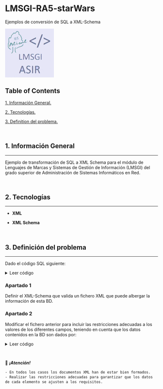 
# LMSGI-RA5-starWars

Ejemplos de conversión de SQL a XML-Schema

![Logo de Team](https://github.com/ana-polo/LMSGI-RA5-starWars/blob/main/LMSGI.gif "Team logo")

## Table of Contents

[1. Información General.](#informacion-general)

[2. Tecnologías.](#tecnologias)

[3. Definition del problema.](#definicion-del-problema)

&nbsp;

<a name = "informacion-general"></a>

## 1. Información General

----

Ejemplo de transformación de SQL a XML Schema para el módulo de Lenguajes de Marcas y Sistemas de Gestión de Información (LMSGI) del grado superior de Administración de Sistemas Informáticos en Red.

&nbsp;

<a name = "tecnologias"></a>

## 2. Tecnologías

----

- **XML**

- **XML Schema**

&nbsp;

<a name = "definicion-del-problema"></a>

## 3. Definición del problema

----

Dado el código SQL siguiente:

<details>
    <summary>Leer código</summary>

        /*
  File: gdbStarWars.sql  
  Author: Ana Polo  Arozamena  
*/


/*-------------------------*/
/*--- Creación de la BD ---*/
/*-------------------------*/

DROP DATABASE IF EXISTS starWars;
CREATE DATABASE IF NOT EXISTS starWars;


/*--------------------------*/
/*--- Selección de la BD ---*/
/*--------------------------*/

USE starWars;


/*--------------------------------*/
/*--- Definición de las tablas ---*/
/*--------------------------------*/


/*
  Tabla: asociacion
  Descripción: Guarda la información básica de cada una de las agrupaciones de habibronceadotes de la galaxia.
*/

DROP TABLE IF EXISTS asociacion;

CREATE TABLE asociacion ( 

  /*--- Definición de las columnas de la tabla ---*/

  idAsociacion INT, 
  nombre VARCHAR( 255 ) DEFAULT NULL, 
  
  /*--- Restricciones de tabla ---*/

/*--- Clave primaria ---*/

  CONSTRAINT pkAsociacion PRIMARY KEY ( idAsociacion )
 )
ENGINE = InnoDB;


/*
  Tabla: planeta
  Descripción: Guarda la información básica de cada una de los planetas de la galaxia.
*/			

DROP TABLE IF EXISTS planeta;

CREATE TABLE planeta( 
  idPlaneta INT AUTO_INCREMENT, 
  nombre VARCHAR( 50 ), 
  rotacionPeriodo INT, 
  orbitalPeriodo INT, 
  diametro INT, 
  clima VARCHAR( 50 ), 
  gravedad VARCHAR( 50 ), 
  terreno VARCHAR( 50 ), 
  superficieAgua VARCHAR( 50 ), 
  poblacion BIGINT, 
  creacionFecha TIMESTAMP DEFAULT CURRENT_TIMESTAMP, 

/*--- Restricciones de tabla ---*/

/*--- Clave primaria ---*/

CONSTRAINT pkPlaneta PRIMARY KEY ( idPlaneta )
 );


/*
  Tabla: personaje
  Descripción: Guarda la información básica de cada uno de los personajes de la galaxia.
*/

DROP TABLE IF EXISTS personaje;

CREATE TABLE personaje( 
idPersonaje INT AUTO_INCREMENT, 
nombre VARCHAR( 50 ), 
altura INT, 
peso DECIMAL, 
peloColor VARCHAR( 50 ), 
pielColor VARCHAR( 50 ), 
ojosColor VARCHAR( 50 ), 
nacimientoAnho VARCHAR( 50 ), 
genero VARCHAR( 50 ), 
fkPlaneta INT NOT NULL, 
creacionFecha TIMESTAMP DEFAULT CURRENT_TIMESTAMP, 

	/*--- Restricciones de tabla ---*/

	/*--- Clave primaria ---*/

	CONSTRAINT pkPersonaje PRIMARY KEY ( idPersonaje ), 

	/*--- Clave foránea ---*/

	CONSTRAINT fkPersonajePlaneta FOREIGN KEY ( fkPlaneta ) 
	  REFERENCES planeta ( idPlaneta )
	  ON DELETE RESTRICT
	  ON UPDATE RESTRICT
 )
ENGINE=InnoDB;


DROP TABLE IF EXISTS personajeAsociacion;

CREATE TABLE personajeAsociacion ( 
	
	/*--- Definición de las columnas de la tabla ---*/

	fkPersonaje INT NOT NULL, 
	fkAsociacion INT NOT NULL, 
	
	/*--- Restricciones de tabla ---*/

	/*--- Clave primaria ---*/

	CONSTRAINT pkPersonajeAsociacion PRIMARY KEY ( fkPersonaje, fkAsociacion ), 

	/*--- Clave foránea ---*/


	CONSTRAINT fkPersonajePersonajeAsociacion FOREIGN KEY ( fkPersonaje )
	  REFERENCES personaje( idPersonaje )
	  ON DELETE RESTRICT
	  ON UPDATE RESTRICT, 

	CONSTRAINT fkAsociacionPersonajeAsociacion FOREIGN KEY ( fkAsociacion )
	  REFERENCES asociacion( idAsociacion )
	  ON DELETE RESTRICT
	  ON UPDATE RESTRICT
 )
ENGINE=InnoDB;


/*
  Tabla: pelicula
  Descripción: Guarda la información básica de cada una de las películas de la galaxia.
*/

DROP TABLE IF EXISTS pelicula;

CREATE TABLE pelicula ( 
	
	/*--- Definición de las columnas de la tabla ---*/

	idPelicula INT NOT NULL, 
	episodio VARCHAR( 12 ) DEFAULT NULL, 
	titulo VARCHAR( 30 ) DEFAULT NULL, 
	
	/*--- Restricciones de tabla ---*/

	/*--- Clave primaria ---*/

	CONSTRAINT pkPelicula PRIMARY KEY ( idPelicula )
 )
engine=iNNOdB;


/*
  Tabla: personajePelicula
  Descripción: Guarda la información básica de cada uno de los personajes de la galaxia.
*/


DROP TABLE IF EXISTS personajePelicula;

CREATE TABLE personajePelicula ( 
	
	/*--- Definición de las columnas de la tabla ---*/

	fkPersonaje INT NOT NULL, 
	fkPelicula INT NOT NULL, 
	
	/*--- Restricciones de tabla ---*/

	/*--- Clave primaria ---*/

	CONSTRAINT pkPersonajePelicula PRIMARY KEY ( fkPersonaje, fkPelicula ), 

	/*--- Clave foránea ---*/
	
	CONSTRAINT fkPersonajePersonajePelicula FOREIGN KEY ( fkPersonaje )
	  REFERENCES personaje( idPersonaje )
	  ON DELETE RESTRICT
	  ON UPDATE RESTRICT, 
	
	CONSTRAINT fkPeliculaPersonajePelicula FOREIGN KEY ( fkPelicula )
	  REFERENCES pelicula( idPelicula )
	  ON DELETE RESTRICT
	  ON UPDATE RESTRICT	
 )
ENGINE=InnoDB;
	

/*
  Tabla: muerte
  Descripción: Guarda la información de la muerte de un personaje.
*/


DROP TABLE IF EXISTS muerte;

CREATE TABLE muerte ( 

	/*--- Definición de las columnas de la tabla ---*/

	idMuerte INT NOT NULL AUTO_INCREMENT, 
fkFallecido INTEGER, 
fkAsesino INTEGER, 
fkPelicula INTEGER, 

	/*--- Restricciones de tabla ---*/

	/*--- Clave primaria ---*/

	CONSTRAINT pkFallecimiento PRIMARY KEY ( idMuerte ), 
	
	/*--- Clave foránea ---*/

	CONSTRAINT fkFallecidoMuerte FOREIGN KEY ( fkFallecido )
	  REFERENCES personaje( idPersonaje )
	  ON DELETE RESTRICT
	  ON UPDATE RESTRICT, 
	
	CONSTRAINT fkAsesinoMuerte FOREIGN KEY ( fkAsesino )	
	  REFERENCES personaje( idPersonaje )
	  ON DELETE RESTRICT
	  ON UPDATE RESTRICT, 		

	CONSTRAINT fkPeliculaMuerte FOREIGN KEY ( fkPelicula )		
	  REFERENCES pelicula( idPelicula )
	  ON DELETE RESTRICT
	  ON UPDATE RESTRICT	
 )
ENGINE=iNNOdb;

</details>


### Apartado 1

   Definir el XML-Schema que valida un fichero XML que puede albergar la información de esta BD.


### Apartado 2

   Modificar el fichero anterior para incluir las restricciones adecuadas a los valores de los diferentes campos, teniendo en cuenta que los datos contenidos en la BD son dados por:


<details>
    <summary>Leer código</summary>

    INSERT INTO asociacion 
    VALUES
        ( 1, 'Orden Jedi' ), 
        ( 2, 'Allianza Rebelde' ), 
        ( 3, 'Republica Galáctica' ), 
        ( 4, 'Imperio Galactico' ), 
        ( 5, 'Sith' ), 
        ( 6, 'Senado Galáctico' ), 
        ( 7, 'Familia Real de Alderaan' ), 
        ( 8, 'Independientes' ), 
        ( 9, 'Ejercito Gungan' ), 
        ( 10, 'Fuerzas de Cazas Reales del Espacio Naboo' ), 
        ( 11, 'Fuerzas Reales de Naboo' ), 
        ( 12, 'Techno Union' );

    DELETE FROM planeta;
    INSERT INTO planeta( idPlaneta, nombre, rotacionPeriodo, orbitalPeriodo, diametro, clima, gravedad, terreno, superficieAgua, poblacion, creacionFecha ) 
    VALUES
    (  1, 'Desconocido', NULL,  NULL, NULL, NULL, NULL, NULL, NULL, NULL, NULL ), 
    (  2, 'Tatooine', '23', '304','10465', 'árido', '1 standard', 'desierto', '1', '200000', '2014-12-09 13:50:49.641000' ), 
    (  3, 'Alderaan', '24', '364','12500', 'templado', '1 standard', 'prados, montañas', '40', '2000000000', '2014-12-10 11:35:48.479000' ), 
    (  4, 'Yavin IV', '24', '4818',  '10200', 'templado, tropical','1 standard', 'selva, bosques', '8', '1000', '2014-12-10 11:37:19.144000' ), 
    (  5, 'Hoth',  '23', '549', '7200', 'helado', '1.1 standard', 'tundra, cuevas heladas, sierras', '100', NULL, '2014-12-10 11:39:13.934000' ), 
    (  6, 'Dagobah',  '23', '341', '8900', 'tenebroso',  'N/A', 'pantanoso, selvas', '8', NULL, '2014-12-10 11:42:22.590000' ), 
    (  7, 'Bespin','12', '5110', '118000', 'templado', '1.5 (surface), 1 standard (Cloud City)', 'gigante gaseoso', '0', '6000000', '2014-12-10 11:43:55.240000' ), 
    (  8, 'Endor', '18', '402', '4900', 'templado',  '0.85 standard', 'bosques, montañas, lagos', '8', '30000000', '2014-12-10 11:50:29.349000' ), 
    (  9, 'Naboo', '26', '312','12120', 'templado',  '1 standard', 'colinas, pantanosos, bosques, montañas', '12', '4500000000', '2014-12-10 11:52:31.066000' ), 
    ( 10, 'Coruscant','24', '368','12240', 'templado',  '1 standard', 'montañas', NULL, '1000000000000', '2014-12-10 11:54:13.921000' ), 
    ( 11, 'Kamino','27', '463','19720', 'templado',  '1 standard', 'océano', '100', '1000000000', '2014-12-10 12:45:06.577000' ), 
    ( 12, 'Geonosis', '30', '256','11370', 'templado, árido',  '0.9 standard', 'desierto, montaña', '5', '100000000000', '2014-12-10 12:47:22.350000' ), 
    ( 13, 'Utapau','27', '351','12900', 'templado, árido, ventoso', '1 standard', 'sabana, cañones', '0.9', '95000000', '2014-12-10 12:49:01.491000' ), 
    ( 14, 'Mustafar', '36', '412', '4200', 'cálido', '1 standard', 'volcanes, ríos de lava, montañas, cuevas', '0', '20000', '2014-12-10 12:50:16.526000' ), 
    ( 15, 'Kashyyyk', '26', '381','12765', 'tropical', '1 standard', 'selva, bosques, lagos, ríos', '60', '45000000', '2014-12-10 13:32:00.124000' ), 
    ( 16, 'Polis Massa', '24', '590', '0', 'artificial templado', '0.56 standard', 'asteroide sin aire', '0', '1000000', '2014-12-10 13:33:46.405000' ), 
    ( 17, 'Mygeeto',  '12','167', '10088', 'gélido', '1 standard', 'glaciares, montañas, cañones helados', NULL, '19000000', '2014-12-10 13:43:39.139000' ), 
    ( 18, 'Felucia',  '34', '231', '9100', 'cálido, húmedo', '0.75 standard', 'bosques de hongos', NULL, '8500000', '2014-12-10 13:44:50.397000' ), 
    ( 19, 'Cato Neimoidia', '25', '278', '0', 'templado, húmedo', '1 standard', 'montañas, campos, bosques', NULL, '10000000', '2014-12-10 13:46:28.704000' ), 
    ( 20, 'Saleucami','26', '392','14920', 'cálido', NULL, 'cuevas, desierto, montañas, volcanes', NULL, '1400000000', '2014-12-10 13:47:46.874000' ), 
    ( 21, 'Stewjon',  NULL,  NULL, '0', 'templado', '1 standard', 'prados', NULL, NULL, '2014-12-10 16:16:26.566000' ), 
    ( 22, 'Eriadu','24', '360','13490', 'contaminado', '1 standard', 'ciudades', NULL, '22000000000', '2014-12-10 16:26:54.384000' ), 
    ( 23, 'Corellia', '25', '329','11000', 'templado', '1 standard', 'mesetas, urbanización, colinas, bosques', '70', '3000000000', '2014-12-10 16:49:12.453000' ), 
    ( 24, 'Rodia', '29', '305', '7549', 'cálido', '1 standard', 'selvas, océanos, urbanización, pantanosos', '60', '1300000000', '2014-12-10 17:03:28.110000' ), 
    ( 25, 'Nal Hutta','87', '413','12150', 'templado', '1 standard', 'urbanizaciones, océanos, pantanosos', NULL, '7000000000', '2014-12-10 17:11:29.452000' ), 
    ( 26, 'Dantooine','25', '378', '9830', 'templado', '1 standard', 'océanos, sabanas, montañas, prados', NULL, '1000', '2014-12-10 17:23:29.896000' ), 
    ( 27, 'Bestine IV',  '26', '680', '6400', 'templado', NULL, 'islas rocosas, océanos', '98', '62000000', '2014-12-12 11:16:55.078000' ), 
    ( 28, 'Ord Mantell', '26', '334','14050', 'templado', '1 standard', 'llanuras, mares', '10', '4000000000', '2014-12-15 12:23:41.661000' ), 
    ( 29, 'DEsconocido',  '0', '0','0', NULL, NULL, NULL, NULL, NULL, '2014-12-15 12:25:59.569000' ), 
    ( 30, 'Trandosha','25', '371', '0', 'árido', '0.62 standard', 'montañas, mares, prados, desiertos', NULL, '42000000', '2014-12-15 12:53:47.695000' ), 
    ( 31, 'Socorro',  '20', '326', '0', 'árido', '1 standard', 'desiertos, montañas', NULL, '300000000', '2014-12-15 12:56:31.121000' ), 
    ( 32, 'Mon Cala', '21', '398','11030', 'templado', '1', 'océanos, acantilados, islas', '100', '27000000000', '2014-12-18 11:07:01.792000' ), 
    ( 33, 'Chandrila','20', '368','13500', 'templado', '1', 'llanuras, bosques', '40', '1200000000', '2014-12-18 11:11:51.872000' ), 
    ( 34, 'Sullust',  '20', '263','12780', 'muy cálido', '1', 'montañas, volcanes, desiertos rocosos', '5', '18500000000', '2014-12-18 11:25:40.243000' ), 
    ( 35, 'Toydaria', '21', '184', '7900', 'templado', '1', 'pantanosos, lagos', NULL, '11000000', '2014-12-19 17:47:54.403000' ), 
    ( 36, 'Malastare','26', '201','18880', 'árido, templado, tropical', '1.56', 'pantanosos, desiertos, selvas, montañas', NULL, '2000000000', '2014-12-19 17:52:13.106000' ), 
    ( 37, 'Dathomir', '24', '491','10480', 'templado', '0.9', 'bosques, desiertos, sabanas', NULL, '5200', '2014-12-19 18:00:40.142000' ), 
    ( 38, 'Ryloth','30', '305','10600', 'templado, árido, subártico', '1', 'montañas, valles, desiertos, tundra', '5', '1500000000', '2014-12-20 09:46:25.740000' ), 
    ( 39, 'Aleen Minor', NULL,  NULL,NULL, NULL, NULL, NULL, NULL, NULL, '2014-12-20 09:52:23.452000' ), 
    ( 40, 'Vulpter',  '22', '391','14900', 'templado, ártico', '1', 'urbanizaciones, barren', NULL, '421000000', '2014-12-20 09:56:58.874000' ), 
    ( 41, 'Troiken',  NULL,  NULL,NULL, NULL, NULL, 'desierto, tundra, bosques, montañas', NULL, NULL, '2014-12-20 10:01:37.395000' ), 
    ( 42, 'Tund',  '48', '1770',  '12190', NULL, NULL, 'cenizas', NULL, '0', '2014-12-20 10:07:29.578000' ), 
    ( 43, 'Haruun Kal',  '25', '383','10120', 'templado', '0.98', 'nube tóxica, meseta, volcanes', NULL, '705300', '2014-12-20 10:12:28.980000' ), 
    ( 44, 'Cerea', '27', '386',NULL, 'templado', '1', 'fertil', '20', '450000000', '2014-12-20 10:14:48.178000' ), 
    ( 45, 'Glee Anselm', '33', '206','15600', 'tropical, templado', '1', 'lagos, islands, pantanosos, mares', '80', '500000000', '2014-12-20 10:18:26.110000' ), 
    ( 46, 'Iridonia', '29', '413',NULL, NULL, NULL, 'rocoso', NULL, NULL, '2014-12-20 10:26:05.788000' ), 
    ( 47, 'Tholoth',  NULL,  NULL,NULL, NULL, NULL, NULL, NULL, NULL, '2014-12-20 10:28:31.117000' ), 
    ( 48, 'Iktotch',  '22', '481',NULL, 'árido, rocoso, ventoso', '1', 'rocoso', NULL, NULL, '2014-12-20 10:31:32.413000' ), 
    ( 49, 'Quermia',  NULL,  NULL,NULL, NULL, NULL, NULL, NULL, NULL, '2014-12-20 10:34:08.249000' ), 
    ( 50, 'Dorin', '22', '409','13400', 'templado', '1', NULL, NULL, NULL, '2014-12-20 10:48:36.141000' ), 
    ( 51, 'Champala', '27', '318',NULL, 'templado', '1', 'océanos, bosques, meseta', NULL, '3500000000', '2014-12-20 10:52:51.524000' ), 
    ( 52, 'Mirial',NULL,  NULL,NULL, NULL, NULL, 'desiertos', NULL, NULL, '2014-12-20 16:44:46.318000' ), 
    ( 53, 'Serenno',  NULL,  NULL,NULL, NULL, NULL, 'bosques, ríos, montañas', NULL, NULL, '2014-12-20 16:52:13.357000' ), 
    ( 54, 'Concord Dawn',NULL,  NULL,NULL, NULL, NULL, 'selvas, bosques, desiertos', NULL, NULL, '2014-12-20 16:54:39.909000' ), 
    ( 55, 'Zolan', NULL,  NULL,NULL, NULL, NULL, NULL, NULL, NULL, '2014-12-20 16:56:37.250000' ), 
    ( 56, 'Ojom',  NULL,  NULL,NULL, 'gélido', NULL, 'océanos, glaciares', '100', '500000000', '2014-12-20 17:27:41.286000' ), 
    ( 57, 'Skako', '27', '384',NULL, 'templado', '1', 'urbanización', NULL, '500000000000', '2014-12-20 17:50:47.864000' ), 
    ( 58, 'Muunilinst',  '28', '412','13800', 'templado', '1', 'llanuras, bosques, colinas, montañas', '25', '5000000000', '2014-12-20 17:57:47.420000' ), 
    ( 59, 'Shili', NULL,  NULL,NULL, 'templado', '1', 'ciudades, sabana, mares, llanuras', NULL, NULL, '2014-12-20 18:43:14.049000' ), 
    ( 60, 'Kalee', '23', '378','13850', 'árido, templado, tropical', '1', 'bosques, acantilados, cañones, mares', NULL, '4000000000', '2014-12-20 19:43:51.278000' ), 
    ( 61, 'Umbara',NULL,  NULL,NULL, NULL, NULL, NULL, NULL, NULL, '2014-12-20 20:18:36.256000' ), 
    ( 62, 'Jakku', NULL,  NULL,NULL, NULL, NULL, 'desiertos', NULL, NULL, '2015-04-17 06:55:57.556495' );

    INSERT INTO personaje ( idPersonaje, nombre, altura, peso, peloColor, pielColor, ojosColor, nacimientoAnho, genero, fkPlaneta, creacionFecha ) 
    VALUES
    ( 1, 'Luke Skywalker', '172', '77', 'rubio', 'castaño', 'azul', '19BBY', 'hombre', 2, '2014-12-09 13:50:51.644000' ), 
    ( 2, 'C-3PO', '167', '75', 'n/a', 'dorado', 'amarillo', '112BBY', 'n/a', 2, '2014-12-10 15:10:51.357000' ), 
    ( 3, 'R2-D2', '96', '32', 'n/a', 'blanco, azul', 'rojo', '33BBY', 'n/a', 9, '2014-12-10 15:11:50.376000' ), 
    ( 4, 'Darth Vader', '202', '136', 'calvo', 'blanco', 'amarillo', '41.9BBY', 'hombre', 2, '2014-12-10 15:18:20.704000' ), 
    ( 5, 'Leia Organa', '150', '49', 'marrón', 'clara', 'marrón', '19BBY', 'mujer', 3, '2014-12-10 15:20:09.791000' ), 
    ( 6, 'Owen Lars', '178', '120', 'marrón, gris', 'clara', 'azul', '52BBY', 'hombre', 2, '2014-12-10 15:52:14.024000' ), 
    ( 7, 'Whitesun lars', '165', '75', 'marrón', 'clara', 'azul', '47BBY', 'mujer', 2, '2014-12-10 15:53:41.121000' ), 
    ( 8, 'R5-D4', '97', '32', 'n/a', 'blanco, rojo', 'rojo', NULL, 'n/a', 2, '2014-12-10 15:57:50.959000' ), 
    ( 9, 'Biggs Darkclaraer', '183', '84', 'negro', 'clara', 'marrón', '24BBY', 'hombre', 2, '2014-12-10 15:59:50.509000' ), 
    ( 10, 'Obi-Wan Kenobi', '182', '77', 'pelirrojo, blanco', 'castaño', 'azul-gray', '57BBY', 'hombre', 21, '2014-12-10 16:16:29.192000' ), 
    ( 11, 'Anakin Skywalker', '188', '84', 'rubio', 'castaño', 'azul', '41.9BBY', 'hombre', 2, '2014-12-10 16:20:44.310000' ), 
    ( 12, 'Wilhuff Tarkin', '180', NULL, 'pelirrojo, gris', 'castaño', 'azul', '64BBY', 'hombre', 22, '2014-12-10 16:26:56.138000' ), 
    ( 13, 'Chewbacca', '228', '112', 'marrón', NULL, 'azul', '200BBY', 'hombre', 15, '2014-12-10 16:42:45.066000' ), 
    ( 14, 'Han Solo', '180', '80', 'marrón', 'castaño', 'marrón', '29BBY', 'hombre', 23, '2014-12-10 16:49:14.582000' ), 
    ( 15, 'Greedo', '173', '74', 'n/a', 'verde', 'negro', '44BBY', 'hombre', 24, '2014-12-10 17:03:30.334000' ), 
    ( 16, 'Jabba Desilijic Tiure', '175', '1358', 'n/a', 'verde, marrón', 'naranja', '600BBY', 'hermafrodita', 25, '2014-12-10 17:11:31.638000' ), 
    ( 18, 'Wedge Antilles', '170', '77', 'marrón', 'castaño', 'avellana', '21BBY', 'hombre', 23, '2014-12-12 11:08:06.469000' ), 
    ( 19, 'Jek Tono Porkins', '180', '110', 'marrón', 'castaño', 'azul', NULL, 'hombre', 27, '2014-12-12 11:16:56.569000' ), 
    ( 20, 'Yoda', '66', '17', 'blanco', 'verde', 'marrón', '896BBY', 'hombre', 29, '2014-12-15 12:26:01.042000' ), 
    ( 21, 'Palpatine', '170', '75', 'gris', 'pálido', 'amarillo', '82BBY', 'hombre', 9, '2014-12-15 12:48:05.971000' ), 
    ( 22, 'Boba Fett', '183', '78.2', 'negro', 'castaño', 'marrón', '31.5BBY', 'hombre', 11, '2014-12-15 12:49:32.457000' ), 
    ( 23, 'IG-88', '200', '140', 'calvo', 'metal', 'rojo', '15BBY', 'calvo', 29, '2014-12-15 12:51:10.076000' ), 
    ( 24, 'Bossk', '190', '113', 'calvo', 'verde', 'rojo', '53BBY', 'hombre', 30, '2014-12-15 12:53:49.297000' ), 
    ( 25, 'Lando Calrissian', '177', '79', 'negro', 'oscuro', 'marrón', '31BBY', 'hombre', 31, '2014-12-15 12:56:32.683000' ), 
    ( 26, 'Lobot', '175', '79', 'calvo', 'clara', 'azul', '37BBY', 'hombre', 7, '2014-12-15 13:01:57.178000' ), 
    ( 27, 'Ackbar', '180', '83', 'calvo', 'marrón', 'naranja', '41BBY', 'hombre', 32, '2014-12-18 11:07:50.584000' ), 
    ( 28, 'Mon Mothma', '150', NULL, 'pelirrojo', 'castaño', 'azul', '48BBY', 'mujer', 33, '2014-12-18 11:12:38.895000' ), 
    ( 29, 'Arvel Crynyd', NULL, NULL, 'marrón', 'castaño', 'marrón', NULL, 'hombre', 29, '2014-12-18 11:16:33.020000' ), 
    ( 30, 'Wicket Systri Warrick', '88', '20', 'marrón', 'marrón', 'marrón', '8BBY', 'hombre', 8, '2014-12-18 11:21:58.954000' ), 
    ( 31, 'Nien Nunb', '160', '68', 'calvo', 'gris', 'negro', NULL, 'hombre', 34, '2014-12-18 11:26:18.541000' ), 
    ( 32, 'Qui-Gon Jinn', '193', '89', 'marrón', 'castaño', 'azul', '92BBY', 'hombre', 29, '2014-12-19 16:54:53.618000' ), 
    ( 33, 'Nute Gunray', '191', '90', 'calvo', 'verde', 'rojo', NULL, 'hombre', 19, '2014-12-19 17:05:57.357000' ), 
    ( 34, 'Finis Valorum', '170', NULL, 'rubio', 'castaño', 'azul', '91BBY', 'hombre', 10, '2014-12-19 17:21:45.915000' ), 
    ( 35, 'Jar Jar Binks', '196', '66', 'calvo', 'naranja', 'naranja', '52BBY', 'hombre', 9, '2014-12-19 17:29:32.489000' ), 
    ( 36, 'Padmé Amidala', '165', '45', 'marrón', 'clara', 'marrón', '46BBY', 'mujer', 9, '2014-12-19 17:28:26.926000' ), 
    ( 37, 'Roos Tarpals', '224', '82', 'calvo', 'gris', 'naranja', NULL, 'hombre', 9, '2014-12-19 17:32:56.741000' ), 
    ( 38, 'Rugor Nass', '206', NULL, 'calvo', 'verde', 'naranja', NULL, 'hombre', 9, '2014-12-19 17:33:38.909000' ), 
    ( 39, 'Ric Olié', '183', NULL, 'marrón', 'castaño', 'azul', NULL, 'hombre', 9, '2014-12-19 17:45:01.522000' ), 
    ( 40, 'Watto', '137', NULL, 'negro', 'azul, gris', 'amarillo', NULL, 'hombre', 35, '2014-12-19 17:48:54.647000' ), 
    ( 41, 'Sebulba', '112', '40', 'calvo', 'gris, rojo', 'naranja', NULL, 'hombre', 36, '2014-12-19 17:53:02.586000' ), 
    ( 42, 'Quarsh Panaka', '183', NULL, 'negro', 'oscuro', 'marrón', '62BBY', 'hombre', 9, '2014-12-19 17:55:43.348000' ), 
    ( 43, 'Shmi Skywalker', '163', NULL, 'negro', 'castaño', 'marrón', '72BBY', 'mujer', 2, '2014-12-19 17:57:41.191000' ), 
    ( 44, 'Darth Maul', '175', '80', 'calvo', 'rojo', 'amarillo', '54BBY', 'hombre', 37, '2014-12-19 18:00:41.929000' ), 
    ( 45, 'Bib Fortuna', '180', NULL, 'calvo', 'pálido', 'rosa', NULL, 'hombre', 38, '2014-12-20 09:47:02.512000' ), 
    ( 46, 'Ayla Secura', '178', '55', 'calvo', 'azul', 'avellana', '48BBY', 'mujer', 38, '2014-12-20 09:48:01.172000' ), 
    ( 47, 'Ratts Tyerell', '79', '15', 'calvo', 'gris, azul', NULL, NULL, 'hombre', 39, '2014-12-20 09:53:15.086000' ), 
    ( 48, 'Dud Bolt', '94', '45', 'calvo', 'azul, gris', 'amarillo', NULL, 'hombre', 40, '2014-12-20 09:57:31.858000' ), 
    ( 49, 'Gasgano', '122', NULL, 'calvo', 'blanco, azul', 'negro', NULL, 'hombre', 41, '2014-12-20 10:02:12.223000' ), 
    ( 50, 'Ben Quadinaros', '163', '65', 'calvo', 'gris, verde, amarillo', 'naranja', NULL, 'hombre', 42, '2014-12-20 10:08:33.777000' ), 
    ( 51, 'Mace Windu', '188', '84', 'calvo', 'oscuro', 'marrón', '72BBY', 'hombre', 43, '2014-12-20 10:12:30.846000' ), 
    ( 52, 'Ki-Adi-Mundi', '198', '82', 'blanco', 'pálido', 'amarillo', '92BBY', 'hombre', 44, '2014-12-20 10:15:32.293000' ), 
    ( 53, 'Kit Fisto', '196', '87', 'calvo', 'verde', 'negro', NULL, 'hombre', 45, '2014-12-20 10:18:57.202000' ), 
    ( 54, 'Eeth Koth', '171', NULL, 'negro', 'marrón', 'marrón', NULL, 'hombre', 46, '2014-12-20 10:26:47.902000' ), 
    ( 55, 'Adi Gallia', '184', '50', 'calvo', 'oscuro', 'azul', NULL, 'mujer', 10, '2014-12-20 10:29:11.661000' ), 
    ( 56, 'Saesee Tiin', '188', NULL, 'calvo', 'pálido', 'naranja', NULL, 'hombre', 48, '2014-12-20 10:32:11.669000' ), 
    ( 57, 'Yarael Poof', '264', NULL, 'calvo', 'blanco', 'amarillo', NULL, 'hombre', 49, '2014-12-20 10:34:48.725000' ), 
    ( 58, 'Plo Koon', '188', '80', 'calvo', 'naranja', 'negro', '22BBY', 'hombre', 50, '2014-12-20 10:49:19.859000' ), 
    ( 59, 'Mas Amedda', '196', NULL, 'calvo', 'azul', 'azul', NULL, 'hombre', 51, '2014-12-20 10:53:26.457000' ), 
    ( 60, 'Gregar Typho', '185', '85', 'negro', 'oscuro', 'marrón', NULL, 'hombre', 9, '2014-12-20 11:10:10.381000' ), 
    ( 61, 'Cordé', '157', NULL, 'marrón', 'clara', 'marrón', NULL, 'mujer', 9, '2014-12-20 11:11:39.630000' ), 
    ( 62, 'Cliegg Lars', '183', NULL, 'marrón', 'castaño', 'azul', '82BBY', 'hombre', 2, '2014-12-20 15:59:03.958000' ), 
    ( 63, 'Poggle the Lesser', '183', '80', 'calvo', 'verde', 'amarillo', NULL, 'hombre', 12, '2014-12-20 16:40:43.977000' ), 
    ( 64, 'Luminara Unduli', '170', '56.2', 'negro', 'amarillo', 'azul', '58BBY', 'mujer', 52, '2014-12-20 16:45:53.668000' ), 
    ( 65, 'Barriss Offee', '166', '50', 'negro', 'amarillo', 'azul', '40BBY', 'mujer', 52, '2014-12-20 16:46:40.440000' ), 
    ( 66, 'Dormé', '165', NULL, 'marrón', 'clara', 'marrón', NULL, 'mujer', 9, '2014-12-20 16:49:14.640000' ), 
    ( 67, 'Dooku', '193', '80', 'blanco', 'castaño', 'marrón', '102BBY', 'hombre', 53, '2014-12-20 16:52:14.726000' ), 
    ( 68, 'Bail Prestor Organa', '191', NULL, 'negro', 'bronceado', 'marrón', '67BBY', 'hombre', 3, '2014-12-20 16:53:08.575000' ), 
    ( 69, 'Jango Fett', '183', '79', 'negro', 'bronceado', 'marrón', '66BBY', 'hombre', 53, '2014-12-20 16:54:41.620000' ), 
    ( 70, 'Zam Wesell', '168', '55', 'rubio', 'castaño, verde, amarillo', 'amarillo', NULL, 'mujer', 55, '2014-12-20 16:57:44.471000' ), 
    ( 71, 'Dexter Jettster', '198', '102', 'calvo', 'marrón', 'amarillo', NULL, 'hombre', 56, '2014-12-20 17:28:27.248000' ), 
    ( 72, 'Lama Su', '229', '88', 'calvo', 'gris', 'negro', NULL, 'hombre', 11, '2014-12-20 17:30:50.416000' ), 
    ( 73, 'Taun We', '213', NULL, 'calvo', 'gris', 'negro', NULL, 'mujer', 11, '2014-12-20 17:31:21.195000' ), 
    ( 74, 'Jocasta Nu', '167', NULL, 'blanco', 'castaño', 'azul', NULL, 'mujer', 10, '2014-12-20 17:32:51.996000' ), 
    ( 75, 'R4-P17', '96', NULL, 'calvo', 'plata, rojo', 'rojo, azul', NULL, 'mujer', 29, '2014-12-20 17:43:36.409000' ), 
    ( 76, 'Wat Tambor', '193', '48', 'calvo', 'verde, gris', NULL, NULL, 'hombre', 57, '2014-12-20 17:53:52.607000' ), 
    ( 77, 'San Hill', '191', NULL, 'calvo', 'gris', 'dorado', NULL, 'hombre', 58, '2014-12-20 17:58:17.049000' ), 
    ( 78, 'Shaak Ti', '178', '57', 'calvo', 'rojo, azul, blanco', 'negro', NULL, 'mujer', 59, '2014-12-20 18:44:01.103000' ), 
    ( 79, 'Grievous', '216', '159', 'calvo', 'marrón, blanco', 'verde, amarillo', NULL, 'hombre', 60, '2014-12-20 19:43:53.348000' ), 
    ( 80, 'Tarfful', '234', '136', 'marrón', 'marrón', 'azul', NULL, 'hombre', 15, '2014-12-20 19:46:34.209000' ), 
    ( 81, 'Raymus Antilles', '188', '79', 'marrón', 'clara', 'marrón', NULL, 'hombre', 3, '2014-12-20 19:49:35.583000' ), 
    ( 82, 'Sly Moore', '178', '48', 'calvo', 'pálido', 'blanco', NULL, 'mujer', 61, '2014-12-20 20:18:37.619000' ), 
    ( 83, 'Tion Medon', '206', '80', 'calvo', 'gris', 'negro', NULL, 'hombre', 13, '2014-12-20 20:35:04.260000' ), 
    ( 89, 'Cornelius Evazan', NULL, NULL, NULL, NULL, NULL, NULL, NULL, 1, NULL ), 
    ( 90, 'Ponda Baba', NULL, NULL, NULL, NULL, NULL, NULL, NULL, 1, NULL ), 
    ( 91, 'General Rieekan', NULL, NULL, NULL, NULL, NULL, NULL, NULL, 1, NULL ), 
    ( 92, 'Admiral Motti', NULL, NULL, NULL, NULL, NULL, NULL, NULL, 1, NULL ), 
    ( 93, 'Admiral Piett', NULL, NULL, NULL, NULL, NULL, NULL, NULL, 1, NULL ), 
    ( 94, 'Major Bren Derlin', NULL, NULL, NULL, NULL, NULL, NULL, NULL, 1, NULL ), 
    ( 95, 'Rancor Keeper', NULL, NULL, NULL, NULL, NULL, NULL, NULL, 1, NULL ), 
    ( 96, 'Admiral Ozzel', NULL, NULL, NULL, NULL, NULL, NULL, NULL, 1, NULL ), 
    ( 97, 'Finn', NULL, NULL, 'negro', 'oscuro', 'oscuro', NULL, 'hombre', 29, '2015-04-17 06:52:40.793621' ), 
    ( 98, 'Rey', NULL, NULL, 'marrón', 'clara', 'avellana', NULL, 'mujer', 29, '2015-04-17 06:54:01.495077' ), 
    ( 99, 'Poe Dameron', NULL, NULL, 'marrón', 'clara', 'marrón', NULL, 'hombre', 29, '2015-04-17 06:55:21.622786' ), 
    ( 100, 'BB8', NULL, NULL, 'calvo', 'calvo', 'negro', NULL, 'calvo', 29, '2015-04-17 06:57:38.061346' ), 
    ( 101, 'Captain Phasma', NULL, NULL, NULL, NULL, NULL, NULL, 'mujer', 29, '2015-10-13 10:35:39.229823' );


    INSERT INTO personajeAsociacion ( fkPersonaje, fkAsociacion )
    VALUES
    ( 1, 1 ), ( 1, 2 ), ( 2, 8 ), ( 3, 2 ), ( 3, 3 ), ( 4, 4 ), ( 4, 5 ), ( 5, 2 ), ( 5, 6 ), ( 6, 8 ), ( 7, 8 ), ( 8, 8 ), ( 9, 2 ), ( 10, 1 ), 
    ( 11, 1 ), ( 12, 3 ), ( 13, 2 ), ( 14, 2 ), ( 15, 8 ), ( 16, 8 ), ( 18, 2 ), ( 19, 2 ), ( 20, 1 ), 
    ( 21, 3 ), ( 22, 8 ), ( 23, 8 ), ( 24, 8 ), ( 25, 2 ), ( 26, 8 ), ( 27, 2 ), ( 28, 2 ), ( 29, 2 ), ( 30, 2 ), 
    ( 31, 2 ), ( 32, 1 ), ( 33, 8 ), ( 34, 3 ), ( 35, 3 ), ( 36, 3 ), ( 37, 3 ), ( 38, 10 ), ( 39, 11 ), ( 40, 8 ), 
    ( 41, 8 ), ( 42, 12 ), ( 43, 8 ), ( 44, 5 ), ( 45, 8 ), ( 46, 1 ), ( 47, 8 ), ( 48, 8 ), ( 49, 8 ), ( 50, 8 ), 
    ( 51, 1 ), ( 52, 1 ), ( 53, 1 ), ( 54, 1 ), ( 55, 1 ), ( 56, 1 ), ( 57, 1 ), ( 58, 1 ), ( 59, 3 ), ( 60, 12 ), 
    ( 61, 8 ), ( 62, 8 ), ( 63, 8 ), ( 64, 1 ), ( 65, 1 ), ( 66, 8 ), ( 67, 1 ), ( 68, 2 ), ( 69, 8 ), ( 70, 8 ), 
    ( 71, 8 ), ( 72, 8 ), ( 73, 3 ), ( 74, 1 ), ( 75, 1 ), ( 76, 8 ), ( 77, 8 ), ( 78, 1 ), ( 79, 8 ), ( 80, 3 ), 
    ( 81, 7 ), ( 82, 3 ), ( 83, 8 ), ( 89, 8 ), ( 90, 8 ), 
    ( 91, 2 ), ( 92, 4 ), ( 93, 4 ), ( 94, 2 ), ( 95, 8 ), ( 96, 4 );


    INSERT INTO pelicula ( idPelicula, episodio, titulo )
    VALUES
        ( 1, 'Episodio I', 'La Amenaza fantasma' ), 
        ( 2, 'Episodio II', 'El ataque de los Clones' ), 
        ( 3, 'Episodio III', 'La venganza de los Sith' ), 
        ( 4, 'Episodio IV', 'Una nueva esperanza' ), 
        ( 5, 'Episodio V', 'El Imperio contraataca' ), 
        ( 6, 'Episodio VI', 'El retorno del Jedi' );


    INSERT INTO personajePelicula ( fkPersonaje, fkPelicula )
    VALUES
    ( 1, 4 ), ( 1, 5 ), ( 1, 6 ), 
    ( 2, 1 ), ( 2, 2 ), ( 2, 3 ), ( 2, 4 ), ( 2, 5 ), ( 2, 6 ), 
    ( 3, 1 ), ( 3, 2 ), ( 3, 3 ), ( 3, 4 ), ( 3, 5 ), ( 3, 6 ), 
    ( 4, 3 ), ( 4, 4 ), ( 4, 5 ), ( 4, 6 ), 
    ( 5, 4 ), ( 5, 5 ), ( 5, 6 ), 
    ( 6, 2 ), ( 6, 3 ), ( 6, 4 ), 
    ( 7, 2 ), ( 7, 3 ), ( 7, 4 ), 
    ( 8, 4 ), 
    ( 9, 4 ), 
    ( 10, 1 ), ( 10, 2 ), ( 10, 3 ), ( 10, 4 ), 
    ( 11, 1 ), ( 11, 2 ), ( 11, 3 ), 
    ( 12, 4 ), 
    ( 13, 3 ), ( 13, 4 ), ( 13, 5 ), ( 13, 6 ), 
    ( 14, 4 ), ( 14, 5 ), ( 14, 6 ), 
    ( 15, 4 ), 
    ( 16, 6 ), 
    ( 18, 4 ), ( 18, 5 ), ( 18, 6 ), 
    ( 19, 4 ), 
    ( 20, 1 ), ( 20, 2 ), ( 20, 3 ), ( 20, 5 ), ( 20, 6 ), 
    ( 21, 1 ), ( 21, 2 ), ( 21, 3 ), ( 21, 5 ), ( 21, 6 ), 
    ( 22, 2 ), ( 22, 5 ), ( 22, 6 ), 
    ( 23, 5 ), 
    ( 24, 5 ), 
    ( 25, 5 ), ( 25, 6 ), 
    ( 26, 5 ), 
    ( 27, 6 ), 
    ( 28, 6 ), 
    ( 29, 6 ), 
    ( 30, 6 ), 
    ( 31, 6 ), 
    ( 32, 1 ), 
    ( 33, 1 ), ( 33, 2 ), ( 33, 3 ), 
    ( 34, 1 ), 
    ( 35, 1 ), ( 35, 2 ), 
    ( 36, 3 ), ( 36, 1 ), ( 36, 2 ), 
    ( 37, 1 ), 
    ( 38, 1 ), 
    ( 39, 1 ), 
    ( 40, 1 ), ( 40, 2 ), 
    ( 41, 1 ), 
    ( 42, 1 ), 
    ( 43, 1 ), ( 43, 2 ), 
    ( 44, 1 ), 
    ( 45, 6 ), 
    ( 46, 1 ), ( 46, 2 ), ( 46, 3 ), 
    ( 47, 1 ), 
    ( 48, 1 ), 
    ( 49, 1 ), 
    ( 50, 1 ), 
    ( 51, 1 ), ( 51, 2 ), ( 51, 3 ), 
    ( 52, 1 ), ( 52, 2 ), ( 52, 3 ), 
    ( 53, 1 ), ( 53, 2 ), ( 53, 3 ), 
    ( 54, 1 ), ( 54, 3 ), 
    ( 55, 1 ), ( 55, 3 ), 
    ( 56, 1 ), ( 56, 3 ), 
    ( 57, 1 ), 
    ( 58, 1 ), ( 58, 2 ), ( 58, 3 ), 
    ( 59, 1 ), ( 59, 2 ), 
    ( 60, 2 ), 
    ( 61, 2 ), 
    ( 62, 2 ), 
    ( 63, 2 ), ( 63, 3 ), 
    ( 64, 2 ), ( 64, 3 ), 
    ( 65, 2 ), 
    ( 66, 2 ), 
    ( 67, 2 ), ( 67, 3 ), 
    ( 68, 2 ), ( 68, 3 ), 
    ( 69, 2 ), 
    ( 70, 2 ), 
    ( 71, 2 ), 
    ( 72, 2 ), 
    ( 73, 2 ), 
    ( 74, 2 ), 
    ( 75, 2 ), 
    ( 76, 3 ), ( 76, 2 ), 
    ( 77, 2 ), 
    ( 78, 2 ), ( 78, 3 ), 
    ( 79, 3 ), 
    ( 80, 3 ), 
    ( 81, 3 ), ( 81, 4 ), 
    ( 82, 2 ), ( 82, 3 ), 
    ( 83, 3 ), 
    ( 89, 4 ), 
    ( 90, 4 ), 
    ( 91, 5 ), 
    ( 92, 5 ), 
    ( 93, 5 ), ( 93, 6 ), 
    ( 94, 5 ), 
    ( 95, 6 ), 
    ( 96, 5 );


    INSERT INTO muerte ( idMuerte, fkFallecido, fkAsesino, fkPelicula )
      VALUES
    ( 1, 4, 21, 6 ), ( 2, 9, 21, 4 ), ( 3, 10, 4, 4 ), 	( 4, 12, 1, 4 ), 	( 5, 15, 14, 4 ), 
    ( 6, 16, 5, 6 ), ( 7, 21, 4, 6 ), ( 8, 32, 44, 1 ), ( 9, 33, 21, 6 ), ( 10, 37, 79, NULL ), 
    ( 11, 44, 10, 1 ), ( 12, 51, 21, 3 ), ( 13, 53, 21, 3 ), ( 14, 56, 21, 3 ), ( 15, 60, 4, NULL ), 
    ( 16, 61, 70, 2 ), ( 17, 63, 4, 3 ), ( 18, 67, 4, 3 ), ( 19, 68, 12, 4 ), ( 20, 69, 51, 2 ), 
    ( 21, 70, 69, 2 ), ( 22, 76, 4, 3 ), ( 23, 77, 4, 3 ), ( 24, 79, 10, 3 ), ( 25, 81, 4, 4 ), ( 26, 92, 1, 4 ), ( 27, 93, 29, 6 ), ( 28, 96, 4, 5 );

</details>

&nbsp;
&nbsp;
&nbsp;

👀 ***¡Atención!***

    - En todos los casos los documentos XML han de estar bien formados.
    - Realizar las restricciones adecuadas para garantizar que los datos de cada elemento se ajusten a los requisitos.

&nbsp;
